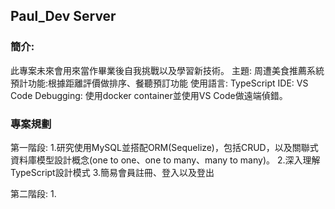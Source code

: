## Paul_Dev Server
### 簡介:
此專案未來會用來當作畢業後自我挑戰以及學習新技術。
主題: 周遭美食推薦系統
預計功能:根據距離評價做排序、餐聽預訂功能
使用語言: TypeScript
IDE: VS Code
Debugging: 使用docker container並使用VS Code做遠端偵錯。

### 專案規劃
第一階段:
1.研究使用MySQL並搭配ORM(Sequelize)，包括CRUD，以及關聯式資料庫模型設計概念(one to one、one to many、many to many)。
2.深入理解TypeScript設計模式
3.簡易會員註冊、登入以及登出

第二階段:
1.

